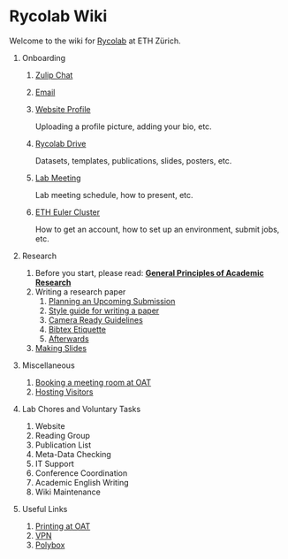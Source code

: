 # Rycolab Wiki

Welcome to the wiki for [Rycolab](https://rycolab.io/) at ETH Zürich.

1. Onboarding
    1.  [Zulip Chat](./onboarding/zulip.md)
    2.  [Email]()
    3.  [Website Profile](./onboarding/website.md)
        
        Uploading a profile picture, adding your bio, etc.

    4.  [Rycolab Drive](./onboarding/drive.md)
        
        Datasets, templates, publications, slides, posters, etc.
        
    5.  [Lab Meeting](./onboarding/labmeeting.md)

        Lab meeting schedule, how to present, etc.

    6.  [ETH Euler Cluster](./onboarding/cluster.md)

        How to get an account, how to set up an environment, submit jobs, etc.

2. Research
    1. Before you start, please read: [**General Principles of Academic Research**](./research/principles.md)
    2. Writing a research paper
        1. [Planning an Upcoming Submission](./research/plan.md)
        2. [Style guide for writing a paper](./research/style.md)
        3. [Camera Ready Guidelines](./research/cr.md)
        4. [Bibtex Etiquette](./research/bibtex.md)
        5. [Afterwards](./research/afterwards.md)
    5. [Making Slides](./research/slides.md)

3. Miscellaneous
    1. [Booking a meeting room at OAT]()
    1. [Hosting Visitors]()

4. Lab Chores and Voluntary Tasks
    1. Website
    2. Reading Group
    3. Publication List
    4. Meta-Data Checking
    5. IT Support
    6. Conference Coordination
    7. Academic English Writing
    8. Wiki Maintenance

5. Useful Links
    1. [Printing at OAT](https://piaweb01.ethz.ch/)
    2. [VPN](https://www.isg.inf.ethz.ch/Main/ServicesNetworkVPN)
    3. [Polybox](https://polyboxdoc.ethz.ch/)
